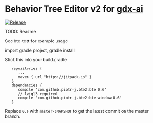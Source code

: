 # Behavior Tree Editor v2 for [gdx-ai](https://github.com/libgdx/gdx-ai)

[![Release](https://jitpack.io/v/piotr-j/bte2.svg)](https://jitpack.io/#piotr-j/bte2)

TODO:
Readme

See bte-test for example usage

import gradle project, gradle install

Stick this into your build.gradle
````
   repositories { 
      ...
      maven { url "https://jitpack.io" }
   }
   dependencies {
      compile 'com.github.piotr-j.bte2:bte:0.6'
      // lwjgl3 required
      compile 'com.github.piotr-j.bte2:bte-window:0.6'
   }
````
Replace `0.6` with `master-SNAPSHOT` to get the latest commit on the master branch.
